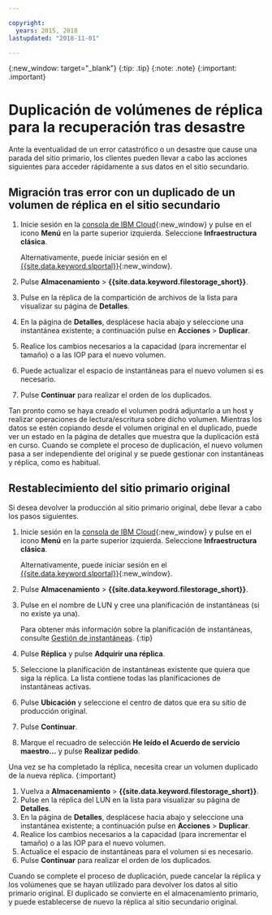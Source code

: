 ```yaml
---

copyright:
  years: 2015, 2018
lastupdated: "2018-11-01"

---
```


{:new_window: target="_blank"}
{:tip: .tip}
{:note: .note}
{:important: .important}


# Duplicación de volúmenes de réplica para la recuperación tras desastre

Ante la eventualidad de un error catastrófico o un desastre que cause una parada del sitio primario, los clientes pueden llevar a cabo las acciones siguientes para acceder rápidamente a sus datos en el sitio secundario. 

## Migración tras error con un duplicado de un volumen de réplica en el sitio secundario

1. Inicie sesión en la [consola de IBM Cloud](https://console.bluemix.net/catalog/){:new_window} y pulse en el icono **Menú** en la parte superior izquierda. Seleccione **Infraestructura clásica**. 

   Alternativamente, puede iniciar sesión en el [{{site.data.keyword.slportal}}](https://control.softlayer.com/){:new_window}.
2. Pulse **Almacenamiento** > **{{site.data.keyword.filestorage_short}}**.
3. Pulse en la réplica de la compartición de archivos de la lista para visualizar su página de **Detalles**.
4. En la página de **Detalles**, desplácese hacia abajo y seleccione una instantánea existente; a continuación pulse en **Acciones** > **Duplicar**.
5. Realice los cambios necesarios a la capacidad (para incrementar el tamaño) o a las IOP para el nuevo volumen.
6. Puede actualizar el espacio de instantáneas para el nuevo volumen si es necesario.
7. Pulse **Continuar** para realizar el orden de los duplicados.

Tan pronto como se haya creado el volumen podrá adjuntarlo a un host y realizar operaciones de lectura/escritura sobre dicho volumen. Mientras los datos se estén copiando desde el volumen original en el duplicado, puede ver un estado en la página de detalles que muestra que la duplicación está en curso. Cuando se complete el proceso de duplicación, el nuevo volumen pasa a ser independiente del original y se puede gestionar con instantáneas y réplica, como es habitual.

## Restablecimiento del sitio primario original

Si desea devolver la producción al sitio primario original, debe llevar a cabo los pasos siguientes.

1. Inicie sesión en la [consola de IBM Cloud](https://console.bluemix.net/catalog/){:new_window} y pulse en el icono **Menú** en la parte superior izquierda. Seleccione **Infraestructura clásica**. 

   Alternativamente, puede iniciar sesión en el [{{site.data.keyword.slportal}}](https://control.softlayer.com/){:new_window}.
2. Pulse **Almacenamiento** > **{{site.data.keyword.filestorage_short}}**.
3. Pulse en el nombre de LUN y cree una planificación de instantáneas (si no existe ya una). 

   Para obtener más información sobre la planificación de instantáneas, consulte [Gestión de instantáneas](working-with-snapshots.html#adding-a-snapshot-schedule).
   {:tip}
4. Pulse **Réplica** y pulse **Adquirir una réplica**.
5. Seleccione la planificación de instantáneas existente que quiera que siga la réplica. La lista contiene todas las planificaciones de instantáneas activas. 
6. Pulse **Ubicación** y seleccione el centro de datos que era su sitio de producción original.
7. Pulse **Continuar**.
8. Marque el recuadro de selección **He leído el Acuerdo de servicio maestro…** y pulse **Realizar pedido**.

Una vez se ha completado la réplica, necesita crear un volumen duplicado de la nueva réplica.
{:important}

1. Vuelva a **Almacenamiento** > **{{site.data.keyword.filestorage_short}}**.
2. Pulse en la réplica del LUN en la lista para visualizar su página de **Detalles**.
3. En la página de **Detalles**, desplácese hacia abajo y seleccione una instantánea existente; a continuación pulse en **Acciones** > **Duplicar**.
4. Realice los cambios necesarios a la capacidad (para incrementar el tamaño) o a las IOP para el nuevo volumen.
5. Actualice el espacio de instantáneas para el volumen si es necesario.
6. Pulse **Continuar** para realizar el orden de los duplicados.

Cuando se complete el proceso de duplicación, puede cancelar la réplica y los volúmenes que se hayan utilizado para devolver los datos al sitio primario original. El duplicado se convierte en el almacenamiento primario, y puede establecerse de nuevo la réplica al sitio secundario original.
